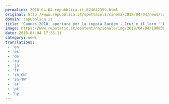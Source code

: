 ```yaml
---
permalink: 2018-04-04-repubblica.it-624642359.html
original: http://www.repubblica.it/spettacoli/cinema/2018/04/04/news/cannes_2018_apertura_per_la_coppia_bardem_-_cruz_e_il_loro_everybody_knows_-192973099/?rss
domain: repubblica.it
title: 'Cannes 2018, apertura per la coppia Bardem - Cruz e il loro ''Everybody Knows'''
image: https://www.repstatic.it/content/nazionale/img/2018/04/04/190839642-3db1c4d0-e115-4e89-ab0b-aa1c34f05496.jpg
date: 2018-04-04 17:36:11
category: news
translations: 
 - 'en'
 - 'es'
 - 'de'
 - 'ru'
 - 'ja'
 - 'fr'
 - 'zh-CN'
 - 'zh-TW'
 - 'ar'
 - 'pt'
 - 'hy'
---
```


